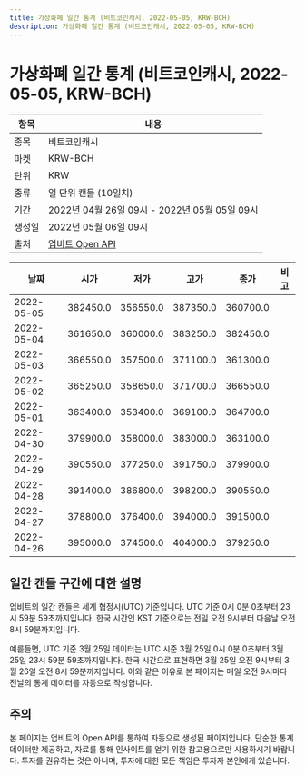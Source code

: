 ```yaml
---
title: 가상화폐 일간 통계 (비트코인캐시, 2022-05-05, KRW-BCH)
description: 가상화폐 일간 통계 (비트코인캐시, 2022-05-05, KRW-BCH)
---
```



가상화폐 일간 통계 (비트코인캐시, 2022-05-05, KRW-BCH)
===

|항목|내용|
|--|--|
|종목|비트코인캐시|
|마켓|KRW-BCH|
|단위|KRW|
|종류|일 단위 캔들 (10일치)|
|기간|2022년 04월 26일 09시 - 2022년 05월 05일 09시|
|생성일|2022년 05월 06일 09시|
|출처|[업비트 Open API](https://docs.upbit.com)|


|날짜|시가|저가|고가|종가|비고|
|--|--|--|--|--|--|
|2022-05-05|382450.0|356550.0|387350.0|360700.0|    |
|2022-05-04|361650.0|360000.0|383250.0|382450.0|    |
|2022-05-03|366550.0|357500.0|371100.0|361300.0|    |
|2022-05-02|365250.0|358650.0|371700.0|366550.0|    |
|2022-05-01|363400.0|353400.0|369100.0|364700.0|    |
|2022-04-30|379900.0|358000.0|383000.0|363100.0|    |
|2022-04-29|390550.0|377250.0|391750.0|379900.0|    |
|2022-04-28|391400.0|386800.0|398200.0|390550.0|    |
|2022-04-27|378800.0|376400.0|394000.0|391500.0|    |
|2022-04-26|395000.0|374500.0|404000.0|379250.0|    |


일간 캔들 구간에 대한 설명
---


업비트의 일간 캔들은 세계 협정시(UTC) 기준입니다. 
UTC 기준 0시 0분 0초부터 23시 59분 59초까지입니다. 
한국 시간인 KST 기준으로는 전일 오전 9시부터 다음날 오전 8시 59분까지입니다. 


예를들면, UTC 기준 3월 25일 데이터는 UTC 시준 3월 25일 0시 0분 0초부터 3월 25일 23시 59분 59초까지입니다. 
한국 시간으로 표현하면 3월 25일 오전 9시부터 3월 26일 오전 8시 59분까지입니다. 
이와 같은 이유로 본 페이지는 매일 오전 9시마다 전날의 통계 데이터를 자동으로 작성합니다. 


주의
---


본 페이지는 업비트의 Open API를 통하여 자동으로 생성된 페이지입니다. 
단순한 통계 데이터만 제공하고, 자료를 통해 인사이트를 얻기 위한 참고용으로만 사용하시기 바랍니다. 
투자를 권유하는 것은 아니며, 투자에 대한 모든 책임은 투자자 본인에게 있습니다. 
